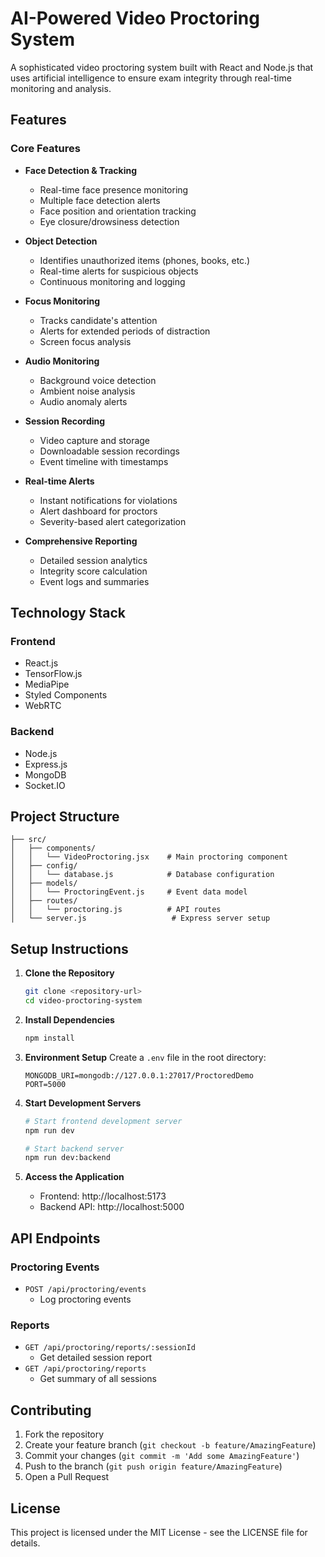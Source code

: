 # AI-Powered Video Proctoring System

A sophisticated video proctoring system built with React and Node.js that uses artificial intelligence to ensure exam integrity through real-time monitoring and analysis.

## Features

### Core Features
- **Face Detection & Tracking**
  - Real-time face presence monitoring
  - Multiple face detection alerts
  - Face position and orientation tracking
  - Eye closure/drowsiness detection

- **Object Detection**
  - Identifies unauthorized items (phones, books, etc.)
  - Real-time alerts for suspicious objects
  - Continuous monitoring and logging

- **Focus Monitoring**
  - Tracks candidate's attention
  - Alerts for extended periods of distraction
  - Screen focus analysis

- **Audio Monitoring**
  - Background voice detection
  - Ambient noise analysis
  - Audio anomaly alerts

- **Session Recording**
  - Video capture and storage
  - Downloadable session recordings
  - Event timeline with timestamps

- **Real-time Alerts**
  - Instant notifications for violations
  - Alert dashboard for proctors
  - Severity-based alert categorization

- **Comprehensive Reporting**
  - Detailed session analytics
  - Integrity score calculation
  - Event logs and summaries

## Technology Stack

### Frontend
- React.js
- TensorFlow.js
- MediaPipe
- Styled Components
- WebRTC

### Backend
- Node.js
- Express.js
- MongoDB
- Socket.IO

## Project Structure

```
├── src/
│   ├── components/
│   │   └── VideoProctoring.jsx    # Main proctoring component
│   ├── config/
│   │   └── database.js            # Database configuration
│   ├── models/
│   │   └── ProctoringEvent.js     # Event data model
│   ├── routes/
│   │   └── proctoring.js          # API routes
│   └── server.js                   # Express server setup
```

## Setup Instructions

1. **Clone the Repository**
   ```bash
   git clone <repository-url>
   cd video-proctoring-system
   ```

2. **Install Dependencies**
   ```bash
   npm install
   ```

3. **Environment Setup**
   Create a `.env` file in the root directory:
   ```env
   MONGODB_URI=mongodb://127.0.0.1:27017/ProctoredDemo
   PORT=5000
   ```

4. **Start Development Servers**
   ```bash
   # Start frontend development server
   npm run dev

   # Start backend server
   npm run dev:backend
   ```

5. **Access the Application**
   - Frontend: http://localhost:5173
   - Backend API: http://localhost:5000

## API Endpoints

### Proctoring Events
- `POST /api/proctoring/events`
  - Log proctoring events

### Reports
- `GET /api/proctoring/reports/:sessionId`
  - Get detailed session report
- `GET /api/proctoring/reports`
  - Get summary of all sessions

## Contributing

1. Fork the repository
2. Create your feature branch (`git checkout -b feature/AmazingFeature`)
3. Commit your changes (`git commit -m 'Add some AmazingFeature'`)
4. Push to the branch (`git push origin feature/AmazingFeature`)
5. Open a Pull Request

## License

This project is licensed under the MIT License - see the LICENSE file for details.
